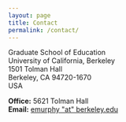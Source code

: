 ```yaml
---
layout: page
title: Contact
permalink: /contact/
---
```


Graduate School of Education    
University of California, Berkeley    
1501 Tolman Hall    
Berkeley, CA 94720-1670    
USA

**Office:** 5621 Tolman Hall    
**Email:** [emurphy "at" berkeley.edu](mailto:emurphy@.berkeley.edu)  
